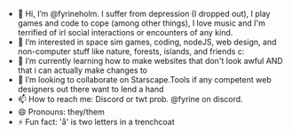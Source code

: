 - 👋 Hi, I’m @fyrineholm. I suffer from depression (I dropped out), I play games and code to cope (among other things), I love music and I'm terrified of irl social interactions or encounters of any kind.
- 👀 I’m interested in space sim games, coding, nodeJS, web design, and non-computer stuff like nature, forests, islands, and friends c:
- 🌱 I’m currently learning how to make websites that don't look awful AND that i can actually make changes to
- 💞️ I’m looking to collaborate on Starscape.Tools if any competent web designers out there want to lend a hand
- 📫 How to reach me: Discord or twt prob. @fyrine on discord.
- 😄 Pronouns: they/them
- ⚡ Fun fact: 'å' is two letters in a trenchcoat


